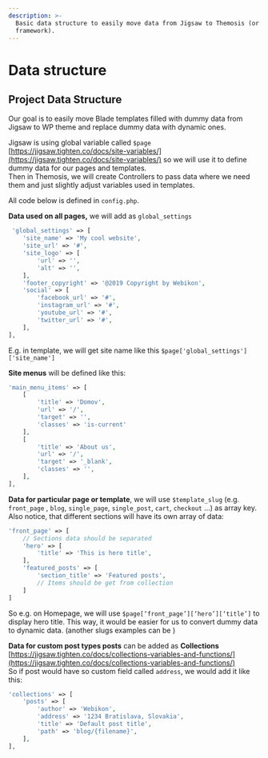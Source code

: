 ```yaml
---
description: >-
  Basic data structure to easily move data from Jigsaw to Themosis (or any other
  framework).
---
```


# Data structure

## Project Data Structure

Our goal is to easily move Blade templates filled with dummy data from Jigsaw to WP theme and replace dummy data with dynamic ones.

Jigsaw is using global variable called `$page` [https://jigsaw.tighten.co/docs/site-variables/](https://jigsaw.tighten.co/docs/site-variables/) so we will use it to define dummy data for our pages and templates.   
Then in Themosis, we will create Controllers to pass data where we need them and just slightly adjust variables used in templates. 

All code below is defined in `config.php`.

**Data used on all pages,** we will add as `global_settings`

```php
 'global_settings' => [
    'site_name' => 'My cool website',
    'site_url' => '#',
    'site_logo' => [
        'url' => '',
        'alt' => '',
    ],
    'footer_copyright' => '@2019 Copyright by Webikon',
    'social' => [
        'facebook_url' => '#',
        'instagram_url' => '#',
        'youtube_url' => '#',
        'twitter_url' => '#',
    ],
],
```

E.g. in template, we will get site name like this `$page['global_settings']['site_name']`

**Site menus** will be defined like this:

```php
'main_menu_items' => [
    [
        'title' => 'Domov',
        'url' => '/',
        'target' => '',
        'classes' => 'is-current'
    ],
    [
        'title' => 'About us',
        'url' => '/',
        'target' => '_blank',
        'classes' => '',
    ],
],
```

**Data for particular page or template**, we will use `$template_slug` \(e.g. `front_page` , `blog`, `single_page`, `single_post`, `cart`, `checkout` ...\) as array key. Also notice, that different sections will have its own array of data:

```php
'front_page' => [
    // Sections data should be separated  
    'hero' => [
        'title' => 'This is hero title',
    ],
    'featured_posts' => [
        'section_title' => 'Featured posts',
        // Items should be get from collection
    ]
]
```

So e.g. on Homepage, we will use `$page[‘front_page’][‘hero’][‘title’]` to display hero title. This way, it would be easier for us to convert dummy data to dynamic data. \(another slugs examples can be \)

**Data for custom post types posts** can be added as **Collections** [https://jigsaw.tighten.co/docs/collections-variables-and-functions/](https://jigsaw.tighten.co/docs/collections-variables-and-functions/)   
So if post would have so custom field called `address`, we would add it like this:

```php
'collections' => [
    'posts' => [
        'author' => 'Webikon',
        'address' => '1234 Bratislava, Slovakia',
        'title' => 'Default post title',
        'path' => 'blog/{filename}',
    ],
],
```

>

